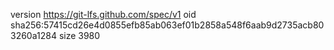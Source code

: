 version https://git-lfs.github.com/spec/v1
oid sha256:57415cd26e4d0855efb85ab063ef01b2858a548f6aab9d2735acb803260a1284
size 3980
